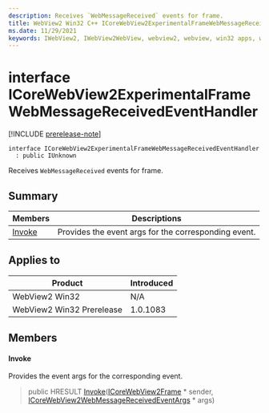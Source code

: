 ```yaml
---
description: Receives `WebMessageReceived` events for frame.
title: WebView2 Win32 C++ ICoreWebView2ExperimentalFrameWebMessageReceivedEventHandler
ms.date: 11/29/2021
keywords: IWebView2, IWebView2WebView, webview2, webview, win32 apps, win32, edge, ICoreWebView2, ICoreWebView2Controller, browser control, edge html, ICoreWebView2ExperimentalFrameWebMessageReceivedEventHandler
---
```


# interface ICoreWebView2ExperimentalFrameWebMessageReceivedEventHandler

[!INCLUDE [prerelease-note](../includes/prerelease-note.md)]

```
interface ICoreWebView2ExperimentalFrameWebMessageReceivedEventHandler
  : public IUnknown
```

Receives `WebMessageReceived` events for frame.

## Summary

 Members                        | Descriptions
--------------------------------|---------------------------------------------
[Invoke](#invoke) | Provides the event args for the corresponding event.

## Applies to

Product                         | Introduced
--------------------------------|---------------------------------------------
WebView2 Win32            |    N/A
WebView2 Win32 Prerelease |    1.0.1083

## Members

#### Invoke

Provides the event args for the corresponding event.

> public HRESULT [Invoke](#invoke)([ICoreWebView2Frame](icorewebview2frame.md) * sender, [ICoreWebView2WebMessageReceivedEventArgs](icorewebview2webmessagereceivedeventargs.md) * args)

